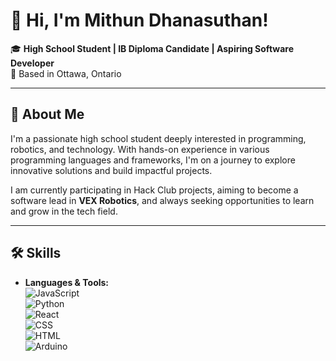 # 👋 Hi, I'm Mithun Dhanasuthan!  

🎓 **High School Student | IB Diploma Candidate | Aspiring Software Developer**  
📍 Based in Ottawa, Ontario  

---

## 🚀 About Me  

I'm a passionate high school student deeply interested in programming, robotics, and technology. With hands-on experience in various programming languages and frameworks, I'm on a journey to explore innovative solutions and build impactful projects.  

I am currently participating in Hack Club projects, aiming to become a software lead in **VEX Robotics**, and always seeking opportunities to learn and grow in the tech field.  

---

## 🛠 Skills  

- **Languages & Tools:**  
  ![JavaScript](https://img.shields.io/badge/-JavaScript-F7DF1E?style=flat&logo=javascript&logoColor=black)  
  ![Python](https://img.shields.io/badge/-Python-3776AB?style=flat&logo=python&logoColor=white)  
  ![React](https://img.shields.io/badge/-React-61DAFB?style=flat&logo=react&logoColor=black)  
  ![CSS](https://img.shields.io/badge/-CSS-1572B6?style=flat&logo=css3&logoColor=white)  
  ![HTML](https://img.shields.io/badge/-HTML-E34F26?style=flat&logo=html5&logoColor=white)  
  ![Arduino](https://img.shields.io/badge/-Arduino-00979D?style=flat&logo=arduino&logoColor=white)  
